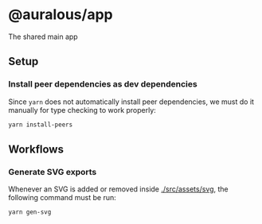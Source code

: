 # @auralous/app

The shared main app

## Setup

### Install peer dependencies as dev dependencies

Since `yarn` does not automatically install peer dependencies, we must do it manually for type checking to work properly:

```bash
yarn install-peers
```

## Workflows

### Generate SVG exports

Whenever an SVG is added or removed inside [./src/assets/svg](./src/assets/svg), the following command must be run:

```bash
yarn gen-svg
```

